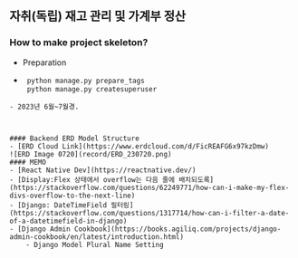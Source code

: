 ## 자취(독립) 재고 관리 및 가계부 정산

### How to make project skeleton?
- Preparation
- ```python
   python manage.py prepare_tags
   python manage.py createsuperuser
```
- 2023년 6월~7월경.   



#### Backend ERD Model Structure
- [ERD Cloud Link](https://www.erdcloud.com/d/FicREAFG6x97kzDmw)
![ERD Image 0720](record/ERD_230720.png)
#### MEMO
- [React Native Dev](https://reactnative.dev/)
- [Display:Flex 상태에서 overflow는 다음 줄에 배치되도록](https://stackoverflow.com/questions/62249771/how-can-i-make-my-flex-divs-overflow-to-the-next-line)
- [Django: DateTimeField 필터링](https://stackoverflow.com/questions/1317714/how-can-i-filter-a-date-of-a-datetimefield-in-django)
- [Django Admin Cookbook](https://books.agiliq.com/projects/django-admin-cookbook/en/latest/introduction.html)
    - Django Model Plural Name Setting